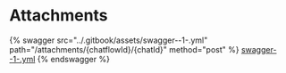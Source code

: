 # Attachments

{% swagger src="../.gitbook/assets/swagger--1-.yml" path="/attachments/{chatflowId}/{chatId}" method="post" %}
[swagger--1-.yml](<../.gitbook/assets/swagger--1-.yml>)
{% endswagger %}

